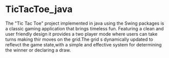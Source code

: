 # TicTacToe_java
The "Tic Tac Toe" project implemented in java using the Swing packages is a classic gaming application that brings timeless fun. 
Featuring a clean and user friendly design it provides a two player mode where users can take turns making thir moves on the grid.The grid s dynamically updated to reflevct the game state,with a simple and effective system for determining the winner or declaring a draw.
